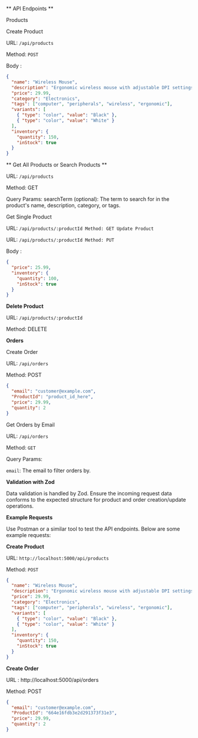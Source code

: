 ** API Endpoints **

Products


Create Product

URL: `/api/products`

Method: `POST`

Body :

```json
{
  "name": "Wireless Mouse",
  "description": "Ergonomic wireless mouse with adjustable DPI settings.",
  "price": 29.99,
  "category": "Electronics",
  "tags": ["computer", "peripherals", "wireless", "ergonomic"],
  "variants": [
    { "type": "color", "value": "Black" },
    { "type": "color", "value": "White" }
  ],
  "inventory": {
    "quantity": 150,
    "inStock": true
  }
}


```


** Get All Products or Search Products **

URL: `/api/products`

Method: GET

Query Params:
searchTerm (optional): The term to search for in the product's name, description, category, or tags.

Get Single Product

URL: `/api/products/:productId
Method: GET
Update Product`

URL: `/api/products/:productId
Method: PUT`

Body :

```json
{
  "price": 25.99,
  "inventory": {
    "quantity": 100,
    "inStock": true
  }
}

```


**Delete Product**


URL: `/api/products/:productId`

Method: DELETE

**Orders**

Create Order

URL: `/api/orders`

Method: POST


```json
{
  "email": "customer@example.com",
  "ProductId": "product_id_here",
  "price": 29.99,
  "quantity": 2
}
```

Get Orders by Email

URL: `/api/orders`

Method: `GET`

Query Params:

`email`:  The email to filter orders by.


**Validation with Zod**

Data validation is handled by Zod. Ensure the incoming request data conforms to the expected structure for product and order creation/update operations.

**Example Requests**

Use Postman or a similar tool to test the API endpoints. Below are some example requests:

**Create Product**

URL: `http://localhost:5000/api/products`

Method: `POST`

```json
{
  "name": "Wireless Mouse",
  "description": "Ergonomic wireless mouse with adjustable DPI settings.",
  "price": 29.99,
  "category": "Electronics",
  "tags": ["computer", "peripherals", "wireless", "ergonomic"],
  "variants": [
    { "type": "color", "value": "Black" },
    { "type": "color", "value": "White" }
  ],
  "inventory": {
    "quantity": 150,
    "inStock": true
  }
}

```

**Create Order**

URL :  http://localhost:5000/api/orders

Method: POST

```json
{
  "email": "customer@example.com",
  "ProductId": "664e16fdb3e2d291373f31e3",
  "price": 29.99,
  "quantity": 2
}
```